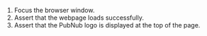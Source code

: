 1. Focus the browser window.
2. Assert that the webpage loads successfully.
3. Assert that the PubNub logo is displayed at the top of the page.